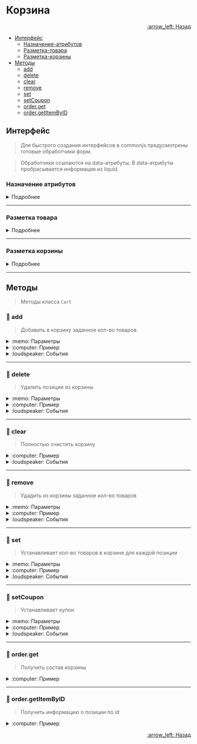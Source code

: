 # Корзина

<p align="right">
 <a href="https://github.com/liquid-hub/insales-common-js-v2-api">
 :arrow_left: Назад</a>
</p>


- [Интерфейс](https://github.com/liquid-hub/insales-common-js-v2-api/blob/master/Cart.md#%D0%98%D0%BD%D1%82%D0%B5%D1%80%D1%84%D0%B5%D0%B9%D1%81)
  - [Назначение-атрибутов](https://github.com/liquid-hub/insales-common-js-v2-api/blob/master/Cart.md#Назначение-атрибутов)
  - [Разметка-товара](https://github.com/liquid-hub/insales-common-js-v2-api/blob/master/Cart.md#Разметка-товара)
  - [Разметка-корзины](https://github.com/liquid-hub/insales-common-js-v2-api/blob/master/Cart.md#Разметка-корзины)
- [Методы](https://github.com/liquid-hub/insales-common-js-v2-api/blob/master/Cart.md#Методы)
  - [add](https://github.com/liquid-hub/insales-common-js-v2-api/blob/master/Cart.md#add)
  - [delete](https://github.com/liquid-hub/insales-common-js-v2-api/blob/master/Cart.md#delete)
  - [clear](https://github.com/liquid-hub/insales-common-js-v2-api/blob/master/Cart.md#clear)
  - [remove](https://github.com/liquid-hub/insales-common-js-v2-api/blob/master/Cart.md#remove)
  - [set](https://github.com/liquid-hub/insales-common-js-v2-api/blob/master/Cart.md#set)
  - [setCoupon](https://github.com/liquid-hub/insales-common-js-v2-api/blob/master/Cart.md#setcoupon)
  - [order.get](https://github.com/liquid-hub/insales-common-js-v2-api/blob/master/Cart.md#orderget)
  - [order.getItemByID](https://github.com/liquid-hub/insales-common-js-v2-api/blob/master/Cart.md#ordergetitembyid)


## Интерфейс

> Для быстрого создания интерфейсов в commonjs предусмотрены готовые обработчики форм.

> Обработчики ссылаются на data-атрибуты. В data-атрибуты пробрасывается информация из liquid.

### Назначение атрибутов

<details>
<summary>Подробнее</summary>

| Атрибут              | Назначение                                                                      | Расположение                                              |
|----------------------|---------------------------------------------------------------------------------|-----------------------------------------------------------|
| data-cart-form       | Обязательный атрибут для тега form                                              | Тег form для корзины                                      |
| data-item-id         | Обязательный атрибут для позиций в корзине. Атрибут принимает id позиции.       | Обертка для позиции в корзине                             |
| data-product-id      | Обязательный атрибут для инициализации товара. В атрибут передаётся id товара.  | Обертка для позиции в корзине                             |
| data-item-delete     | Удаление из корзины                                                             | Обертка для позиции в корзине                             |
| data-cart-update     | Обновление корзины                                                              | Внутри обёртки с атрибутом data-cart-form                 |
| data-cart-update     | Обновление корзины                                                              | Внутри обёртки с атрибутом data-cart-form                 |
| data-cart-clear      | Очищение корзины                                                                | Внутри обёртки с атрибутом data-cart-form                 |
| data-coupon-submit   | Отправка купона                                                                 | Внутри обёртки с атрибутом data-cart-form                 |
| data-quantity        | Обязательный атрибут для обёртки кнопок изменения колличества и инпута quantity | Внутри обертки с атрибутом data-product-id и data-item-id |
| data-quantity-change | Атрибут для кнопок +/-, принимает число                                         | Внутри обёртки с атрибутом data-quantity                  |
</details>

---

### Разметка товара

<details>
<summary>Подробнее</summary>

```twig
<form action="{{ cart_url }}" method="post" data-product-id="{{ product.id }}">
  {% if product.show_variants? %}
    <select name="variant_id" data-product-variants>
      {% for variant in product.variants %}
        <option value="{{ variant.id }}">{{ variant.title | escape }}</option>
      {% endfor %}
    </select>
  {% else %}
    <input type="hidden" name="variant_id" value="{{product.variants.first.id}}" >
  {% endif %}
  <input type="text" name="comment" value="">
  <div data-quantity>
    <input type="text" name="quantity" value="1" />
    <span data-quantity-change="-1">-</span>
    <span data-quantity-change="1">+</span>
  </div>
  <button type="submit" data-item-add>
    Добавить в корзину
  </button>
</form>
```

</details>

---

### Разметка корзины

<details>
<summary>Подробнее</summary>

```twig
<form action="{{ cart_url }}" method="post" data-cart-form>
  <input type="hidden" name="_method" value="put">
  <input type="hidden" name="make_order" value="">

  {% for item in cart.items %}
    <div data-product-id="{{ item.product.id }}" data-item-id="{{ item.id }}">
      <div data-quantity>
        <input type="text" name="cart[quantity][{{ item.id }}]" value="{{ item.quantity }}">
        <span data-quantity-change="-1">-</span>
        <span data-quantity-change="1">+</span>
      </div>
      <span data-item-delete="{{ item.id }}">X</span>
    </div>
  {% endfor %}

  <div>
    <label> Купон </label>
    <input type="text" name="cart[coupon]" value="{{ cart.coupon }}" />
    <input type="button" value="Применить" data-coupon-submit/>
  </div>

  <input type="submit" value="Оформить" data-cart-submit>
  <button data-cart-clear>Очистить</button>
  <button data-cart-update>Обновить</button>
</form>
```
</details>

---

## Методы

> Методы класса `Cart`

### :hammer: add

> Добавить в корзину заданное кол-во товаров

<details>
<summary>:memo: Параметры</summary>

```js
/**
 * @param {Object} items объект с параметрами variant_id: quantity
 * @param {Object} comments комментарий к позиции заказа. Ключ id варианта, значение текст комментария
 * @param {string} coupon купон
 */
{
  items: {
    123456: 2,
    123457: 1
  },
  comments: {
    123457: 'Мой комментарий'
  },
  coupon: 'Мой купон'
}
```
</details>
<details>
<summary>:computer: Пример</summary>

```js
Cart.add({
  items: {
    123456: 2,
    123457: 1
  },
  comments: {
    123457: 'Мой комментарий'
  },
  coupon: 'Мой купон'
});
```
</details>
<details>
<summary>:loudspeaker: События</summary>

> События класса EventBus

* before:insales:cart
* add_items:insales:cart
* update_items:insales:cart
* always:insales:cart


```js
EventBus.subscribe('add_items:insales:cart', function (data) {
  console.log('Товар добавлен');
});
```
</details>

---

### :hammer: delete

> Удалить позиции из корзины

<details>
<summary>:memo: Параметры</summary>

```js
/**
 * @param {Array} items массив id вариантов к удалению
 */
 Cart.delete({
   items: [160549240, 160549242]
 })
```
</details>
<details>
<summary>:computer: Пример</summary>

```js
Cart.delete({
  items: [160549240, 160549242]
})
```
</details>
<details>
<summary>:loudspeaker: События</summary>

> События класса EventBus

* before:insales:cart
* delete_items:insales:cart
* update_items:insales:cart
* always:insales:cart


```js
EventBus.subscribe('delete_items:insales:cart', function (data) {
  console.log('Товары удалены');
});
```
</details>

---

### :hammer: clear

> Полностью очистить корзину


<details>
<summary>:computer: Пример</summary>

```js
Cart.clear();
```
</details>
<details>
<summary>:loudspeaker: События</summary>

> События класса EventBus

* before:insales:cart
* clear_items:insales:cart
* update_items:insales:cart
* always:insales:cart


```js
EventBus.subscribe('clear_items:insales:cart', function (data) {
  console.log('Корзина очищена');
});
```
</details>

---

### :hammer: remove

> Удадить из корзины заданное кол-во товаров

<details>
<summary>:memo: Параметры</summary>

```js
/**
*  @param {Array} items объект с параметрами variant_id: quantity
*/
Cart.remove({
  items: {
    138231315: 1,
    138231316: 1
  }
})
```
</details>
<details>
<summary>:computer: Пример</summary>

```js
Cart.remove({
  items: {
    138231315: 1,
    138231316: 1
  }
})
```
</details>
<details>
<summary>:loudspeaker: События</summary>

> События класса EventBus

* before:insales:cart
* remove_items:insales:cart
* update_items:insales:cart
* always:insales:cart


```js
EventBus.subscribe('remove_items:insales:cart', function (data) {
  console.log('Товары удалены');
});
```
</details>

---

### :hammer: set

> Устанавливает кол-во товаров в корзине для каждой позиции

<details>
<summary>:memo: Параметры</summary>

```js
/**
* @param {Array} items объект с параметрами variant_id: quantity
*/
Cart.set({
  items: {
    138231315: 1,
    138231316: 1
  }
})
```
</details>
<details>
<summary>:computer: Пример</summary>

```js
Cart.set({
  items: {
    138231315: 1,
    138231316: 1
  }
})
```
</details>
<details>
<summary>:loudspeaker: События</summary>

> События класса EventBus

* before:insales:cart
* set_items:insales:cart
* update_items:insales:cart
* always:insales:cart


```js
EventBus.subscribe('set_items:insales:cart', function (data) {
  console.log('Корзина обновлена');
});
```
</details>

---

### :hammer: setCoupon

> Устанавливает купон

<details>
<summary>:memo: Параметры</summary>

```js
/**
* @param {string} coupon код купона
*/
Cart.setCoupon({
  coupon: 'Мой купон'
})
```
</details>
<details>
<summary>:computer: Пример</summary>

```js
Cart.setCoupon({
  coupon: 'Мой купон'
})
```
</details>
<details>
<summary>:loudspeaker: События</summary>

> События класса EventBus

* before:insales:cart
* set_coupon:insales:cart
* update_items:insales:cart
* always:insales:cart


```js
EventBus.subscribe('set_coupon:insales:cart', function (data) {
  console.log('Добавлен купон');
});
```
</details>

---

### :hammer: order.get

> Получить состав корзины

<details>
<summary>:computer: Пример</summary>

```js
var order = Cart.order.get();
console.log(order);
```
</details>

---

### :hammer: order.getItemByID

> Получить информацию о позиции по id

<details>
<summary>:computer: Пример</summary>

```js
var item = Cart.order.getItemByID(138231315);
console.log(item);
```
</details>


<p align="right">
 <a href="https://github.com/liquid-hub/insales-common-js-v2-api">
 :arrow_left: Назад</a>
</p>
